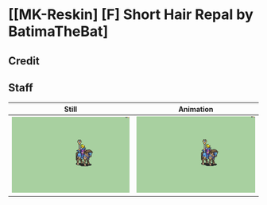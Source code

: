# [\[MK-Reskin\] \[F\] Short Hair Repal by BatimaTheBat]

## Credit



## Staff

| Still | Animation |
| :---: | :-------: |
| ![Staff still](./Staff_000.png) | ![Staff animation](./Staff.gif) |
